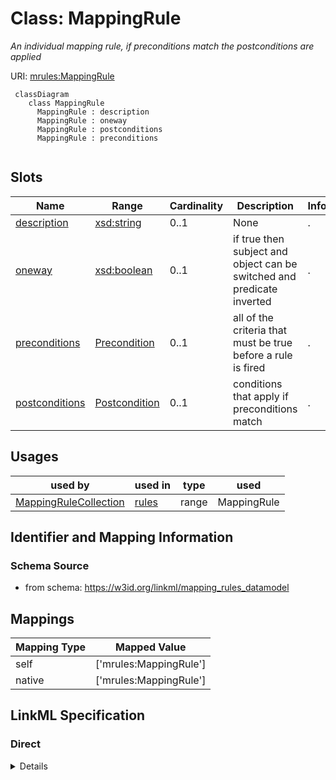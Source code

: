 # Class: MappingRule
_An individual mapping rule, if preconditions match the postconditions are applied_





URI: [mrules:MappingRule](https://w3id.org/linkml/mapping_rules_datamodel/MappingRule)




```{mermaid}
 classDiagram
    class MappingRule
      MappingRule : description
      MappingRule : oneway
      MappingRule : postconditions
      MappingRule : preconditions
      
```




<!-- no inheritance hierarchy -->


## Slots

| Name | Range | Cardinality | Description  | Info |
| ---  | --- | --- | --- | --- |
| [description](description.md) | [xsd:string](http://www.w3.org/2001/XMLSchema#string) | 0..1 | None  | . |
| [oneway](oneway.md) | [xsd:boolean](http://www.w3.org/2001/XMLSchema#boolean) | 0..1 | if true then subject and object can be switched and predicate inverted  | . |
| [preconditions](preconditions.md) | [Precondition](Precondition.md) | 0..1 | all of the criteria that must be true before a rule is fired  | . |
| [postconditions](postconditions.md) | [Postcondition](Postcondition.md) | 0..1 | conditions that apply if preconditions match  | . |


## Usages


| used by | used in | type | used |
| ---  | --- | --- | --- |
| [MappingRuleCollection](MappingRuleCollection.md) | [rules](rules.md) | range | MappingRule |



## Identifier and Mapping Information







### Schema Source


* from schema: https://w3id.org/linkml/mapping_rules_datamodel







## Mappings

| Mapping Type | Mapped Value |
| ---  | ---  |
| self | ['mrules:MappingRule'] |
| native | ['mrules:MappingRule'] |


## LinkML Specification

<!-- TODO: investigate https://stackoverflow.com/questions/37606292/how-to-create-tabbed-code-blocks-in-mkdocs-or-sphinx -->

### Direct

<details>
```yaml
name: MappingRule
description: An individual mapping rule, if preconditions match the postconditions
  are applied
from_schema: https://w3id.org/linkml/mapping_rules_datamodel
attributes:
  description:
    name: description
    from_schema: https://w3id.org/linkml/mapping_rules_datamodel
  oneway:
    name: oneway
    description: if true then subject and object can be switched and predicate inverted
    from_schema: https://w3id.org/linkml/mapping_rules_datamodel
    ifabsent: 'False'
    range: boolean
  preconditions:
    name: preconditions
    description: all of the criteria that must be true before a rule is fired
    from_schema: https://w3id.org/linkml/mapping_rules_datamodel
    slot_uri: sh:condition
    range: Precondition
  postconditions:
    name: postconditions
    description: conditions that apply if preconditions match
    from_schema: https://w3id.org/linkml/mapping_rules_datamodel
    range: Postcondition

```
</details>

### Induced

<details>
```yaml
name: MappingRule
description: An individual mapping rule, if preconditions match the postconditions
  are applied
from_schema: https://w3id.org/linkml/mapping_rules_datamodel
attributes:
  description:
    name: description
    from_schema: https://w3id.org/linkml/mapping_rules_datamodel
    alias: description
    owner: MappingRule
    range: string
  oneway:
    name: oneway
    description: if true then subject and object can be switched and predicate inverted
    from_schema: https://w3id.org/linkml/mapping_rules_datamodel
    ifabsent: 'False'
    alias: oneway
    owner: MappingRule
    range: boolean
  preconditions:
    name: preconditions
    description: all of the criteria that must be true before a rule is fired
    from_schema: https://w3id.org/linkml/mapping_rules_datamodel
    slot_uri: sh:condition
    alias: preconditions
    owner: MappingRule
    range: Precondition
  postconditions:
    name: postconditions
    description: conditions that apply if preconditions match
    from_schema: https://w3id.org/linkml/mapping_rules_datamodel
    alias: postconditions
    owner: MappingRule
    range: Postcondition

```
</details>